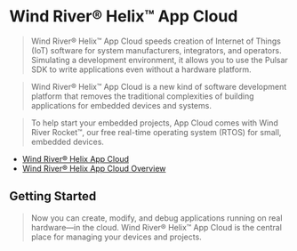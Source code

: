 Wind River® Helix™ App Cloud
==

> Wind River® Helix™ App Cloud speeds creation of Internet of Things (IoT) software for system manufacturers, integrators, and operators. Simulating a development environment, it allows you to use the Pulsar SDK to write applications even without a hardware platform.

> Wind River® Helix™ App Cloud is a new kind of software development platform that removes the traditional complexities of building applications for embedded devices and systems.

> To help start your embedded projects, App Cloud comes with Wind River Rocket™, our free real-time operating system (RTOS) for small, embedded devices.

- [Wind River® Helix App Cloud](http://www.windriver.com/products/helix/app-cloud/)
- [Wind River® Helix App Cloud Overview](http://www.windriver.com/products/product-overviews/wr-app-cloud_overview.pdf)

## Getting Started

> Now you can create, modify, and debug applications running on real hardware—in the cloud. Wind River® Helix™ App Cloud is the central place for managing your devices and projects.


